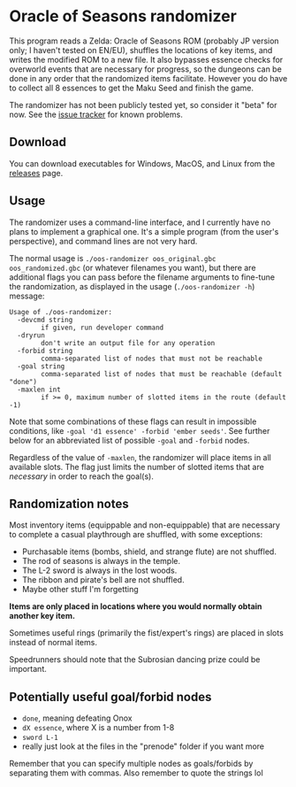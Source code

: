 # Oracle of Seasons randomizer

This program reads a Zelda: Oracle of Seasons ROM (probably JP version only; I
haven't tested on EN/EU), shuffles the locations of key items, and writes the
modified ROM to a new file. It also bypasses essence checks for overworld
events that are necessary for progress, so the dungeons can be done in any
order that the randomized items facilitate. However you do have to collect all
8 essences to get the Maku Seed and finish the game.

The randomizer has not been publicly tested yet, so consider it "beta" for now.
See the [issue tracker](https://github.com/jangler/oos-randomizer/issues) for
known problems.


## Download

You can download executables for Windows, MacOS, and Linux from the
[releases](https://github.com/jangler/oos-randomizer/releases) page.


## Usage

The randomizer uses a command-line interface, and I currently have no plans to
implement a graphical one. It's a simple program (from the user's perspective),
and command lines are not very hard.

The normal usage is `./oos-randomizer oos_original.gbc oos_randomized.gbc` (or
whatever filenames you want), but there are additional flags you can pass
before the filename arguments to fine-tune the randomization, as displayed in
the usage (`./oos-randomizer -h`) message:

    Usage of ./oos-randomizer:
      -devcmd string
        	if given, run developer command
      -dryrun
        	don't write an output file for any operation
      -forbid string
        	comma-separated list of nodes that must not be reachable
      -goal string
        	comma-separated list of nodes that must be reachable (default "done")
      -maxlen int
        	if >= 0, maximum number of slotted items in the route (default -1)

Note that some combinations of these flags can result in impossible conditions,
like `-goal 'd1 essence' -forbid 'ember seeds'`. See further below for an
abbreviated list of possible `-goal` and `-forbid` nodes.

Regardless of the value of `-maxlen`, the randomizer will place items in all
available slots. The flag just limits the number of slotted items that are
*necessary* in order to reach the goal(s).


## Randomization notes

Most inventory items (equippable and non-equippable) that are necessary to
complete a casual playthrough are shuffled, with some exceptions:

- Purchasable items (bombs, shield, and strange flute) are not shuffled.
- The rod of seasons is always in the temple.
- The L-2 sword is always in the lost woods.
- The ribbon and pirate's bell are not shuffled.
- Maybe other stuff I'm forgetting

**Items are only placed in locations where you would normally obtain another
key item.**

Sometimes useful rings (primarily the fist/expert's rings) are placed in slots
instead of normal items.

Speedrunners should note that the Subrosian dancing prize could be important.


## Potentially useful goal/forbid nodes

- `done`, meaning defeating Onox
- `dX essence`, where X is a number from 1-8
- `sword L-1`
- really just look at the files in the "prenode" folder if you want more

Remember that you can specify multiple nodes as goals/forbids by separating
them with commas. Also remember to quote the strings lol
